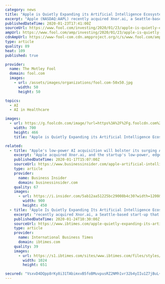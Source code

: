 ```yaml
---
category: news
title: "Apple is Quietly Expanding its Artificial Intelligence Ecosystem"
excerpt: "Apple (NASDAQ:AAPL) recently acquired Xnor.ai, a Seattle-based start-up that develops low-power, edge-based artificial intelligence tools. Apple didn't disclose the terms of the deal, but GeekWire claimed that the deal was worth about $200 million. Apple reportedly paid a similar amount for Turi, another Seattle-based company that specializes ..."
publishedDateTime: 2020-01-23T17:41:00Z
sourceUrl: https://www.fool.com/investing/2020/01/23/apple-is-quietly-expanding-its-artificial-intellig.aspx
ampUrl: https://www.fool.com/amp/investing/2020/01/23/apple-is-quietly-expanding-its-artificial-intellig.aspx
cdnAmpUrl: https://www-fool-com.cdn.ampproject.org/c/s/www.fool.com/amp/investing/2020/01/23/apple-is-quietly-expanding-its-artificial-intellig.aspx
type: article
quality: 89
heat: 109
published: true

provider:
  name: The Motley Fool
  domain: fool.com
  images:
    - url: /assets/images/organizations/fool.com-50x50.jpg
      width: 50
      height: 50

topics:
  - AI
  - AI in Healthcare

images:
  - url: https://g.foolcdn.com/image/?url=https%3A%2F%2Fg.foolcdn.com%2Feditorial%2Fimages%2F554243%2Fgettyimages-1037156090.jpg&w=700&op=resize
    width: 700
    height: 466
    title: "Apple is Quietly Expanding its Artificial Intelligence Ecosystem"

related:
  - title: "Apple's low-power AI acquisition will bolster its surging AR play"
    excerpt: "Apple acquired Xnor.ai, and the startup's low-power, edge-based AI tools will allow Apple to add AI features to power-constrained devices."
    publishedDateTime: 2020-01-17T15:07:00Z
    sourceUrl: https://www.businessinsider.com/apple-artificial-intelligence-startup-xnorai-augmented-reality-2020-1
    type: article
    provider:
      name: Business Insider
      domain: businessinsider.com
    quality: 67
    images:
      - url: https://i.insider.com/5ab12aa51225bc29008b4c30?width=1200&format=jpeg
        width: 900
        height: 450
  - title: "Apple Is Quietly Expanding Its Artificial Intelligence Ecosystem"
    excerpt: "recently acquired Xnor.ai, a Seattle-based start-up that develops low-power, edge-based artificial intelligence tools. Apple didn't disclose the terms of the deal, but GeekWire claimed that the deal was worth about $200 million."
    publishedDateTime: 2020-01-24T10:30:00Z
    sourceUrl: https://www.ibtimes.com/apple-quietly-expanding-its-artificial-intelligence-ecosystem-2908660
    type: article
    provider:
      name: International Business Times
      domain: ibtimes.com
    quality: 39
    images:
      - url: https://s1.ibtimes.com/sites/www.ibtimes.com/files/styles/full/public/2020/01/03/tim-cook-speaks-during-a-product-launch-at.jpg
        width: 1024
        height: 651

secured: "VsxvD4DQpp8rKy8i31TAbimxvB5foBMuvpusRZ2NMh1vr32b4yIIu1Z7jBuL+5CKimWbenqg0z0b4pK8mAUPykxgeSIYuIBDCnXuuO0rVYAATlx83i6hnAE9Tzlnm/BhmxL2RHub3ttdnUFobdUmxBr8nItTknBHte1/PLfqH8u49qEuGsdYqUrcKaFYuZa69h0AJAs0KdCiSdK9mONr/7PEc8U0EFRUif5prrLuZAn5H3mq9xZVXFwGlfa/sNEoFSf3kBjUmnpeOwjqxa9Kzj/I0mMVvFCFk8DGWkEdZIB/EG5BryWswJqTZ6NN6w1qVqA4p6/rkd6L8fDO0WcPtLQgmSjZR5ZCCebKT2K/IkQ0rclxv2MKi5ez1x6YRHOcQeJXhEtuARDYPK2NGfA2orWGdF9jzH410NwLJ33+RmKCCf7d9dHeB+D0etGMVxdOIFP2r0TuzxGyQWHjrAnVRUpoG6Ew8w1fcQ46ehXulkw=;C9+Jy0JBoNdxqS4hNYSTWQ=="
---
```


